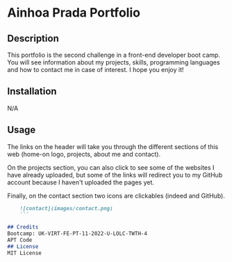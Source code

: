 # Ainhoa Prada Portfolio

## Description

This portfolio is the second challenge in a front-end developer boot camp. You will see information about my projects, skills, programming languages and how to contact me in case of interest. I hope you enjoy it!

## Installation
N/A

## Usage

The links on the header will take you through the different sections of this web (home-on logo, projects, about me and contact).

On the projects section, you can also click to see some of the websites I have already uploaded, but some of the links will redirect you to my GitHub account because I haven't uploaded the pages yet.

Finally, on the contact section two icons are clickables (indeed and GitHub).

```md
    ![contact](images/contact.png)
    ```

## Credits 
Bootcamp: UK-VIRT-FE-PT-11-2022-U-LOLC-TWTH-4
APT Code
## License
MIT License

